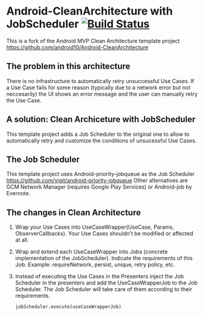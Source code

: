 Android-CleanArchitecture with JobScheduler [![Build Status](https://travis-ci.org/android10/Android-CleanArchitecture.svg?branch=master)](https://travis-ci.org/android10/Android-CleanArchitecture)
=========================

This is a fork of the Android MVP Clean Architecture template project https://github.com/android10/Android-CleanArchitecture

The problem in this architecture
--------------------------------
There is no infrastructure to automatically retry unsuccessful Use Cases. If a Use Case fails for some reason (typically due to a network error but not neccesarily) the UI shows an error message and the user can manually retry the Use Case.

A solution: Clean Archiceture with JobScheduler
-----------------------------------------------
This template project adds a Job Scheduler to the original one to allow to automatically retry and customize the conditions of unsucessful Use Cases.

The Job Scheduler
-----------------
This template project uses Android-priority-jobqueue as the Job Scheduler https://github.com/yigit/android-priority-jobqueue
Other alternatives are GCM Network Manager (requires Google Play Services) or Android-job by Evernote.

The changes in Clean Architecture
----------------------------------
1. Wrap your Use Cases into UseCaseWrapper(UseCase, Params, ObserverCallbacks). Your Use Cases shouldn't be modified or affected at all.
2. Wrap and extend each UseCaseWrapper into Jobs (concrete implementation of the JobScheduler). Indicate the requirements of this Job. Example: requireNetwork, persist, unique, retry policy, etc.
3. Instead of executing the Use Cases in the Presenters inject the Job Scheduler in the presenters and add the UseCaseWrapperJob to the Job Scheduler. The Job Scheduler will take care of them according to their requirements.
     
     `jobScheduler.execute(useCaseWrapperJob)`



